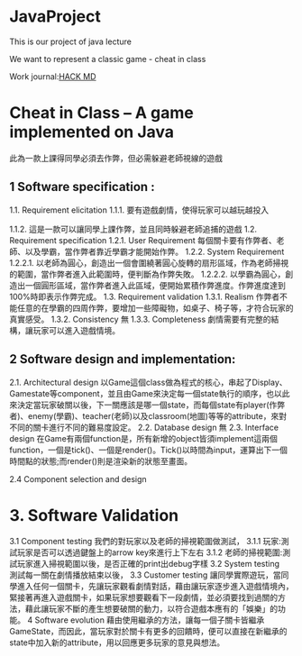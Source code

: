 # JavaProject
This is our project of java lecture 

We want to represent a classic game - cheat in class

Work journal:[HACK MD](https://hackmd.io/JMYzjWJbRx-TGWfCAwNK8A?both)

# Cheat in Class – A game implemented on Java
此為一款上課得同學必須去作弊，但必需躲避老師視線的遊戲
## 1	Software specification : 
1.1.	Requirement elicitation
1.1.1.	要有遊戲劇情，使得玩家可以越玩越投入

1.1.2.	這是一款可以讓同學上課作弊，並且同時躲避老師追捕的遊戲
1.2.	Requirement specification
1.2.1.	User Requirement
每個關卡要有作弊者、老師、以及學霸，當作弊者靠近學霸才能開始作弊。
1.2.2.	System Requirement
1.2.2.1.	以老師為圓心，創造出一個會圍繞著圓心旋轉的扇形區域，作為老師掃視的範圍，當作弊者進入此範圍時，便判斷為作弊失敗。
1.2.2.2.	以學霸為圓心，創造出一個圓形區域，當作弊者進入此區域，便開始累積作弊進度。作弊進度達到100%時即表示作弊完成。
1.3.	Requirement validation
1.3.1.	Realism
作弊者不能任意的在學霸的四周作弊，要增加一些障礙物，如桌子、椅子等，才符合玩家的真實感受。
1.3.2.	Consistency
無
1.3.3.	Completeness
劇情需要有完整的結構，讓玩家可以進入遊戲情境。
## 2	Software design and implementation: 
2.1.	Architectural design
以Game這個class做為程式的核心，串起了Display、Gamestate等component，並且由Game來決定每一個state執行的順序，也以此來決定當玩家破關以後，下一關應該是哪一個state，而每個state有player(作弊者)、enemy(學霸)、teacher(老師)以及classroom(地圖)等等的attribute，來對不同的關卡進行不同的難易度設定。
2.2.	Database design
無
2.3.	Interface design
在Game有兩個function是，所有新增的object皆須implement這兩個function，一個是tick()、一個是render()。Tick()以時間為input，運算出下一個時間點的狀態;而render()則是渲染新的狀態至畫面。





2.4	Component selection and design

# 3. Software Validation
3.1	Component testing
我們的對玩家以及老師的掃視範圍做測試，
3.1.1	玩家:測試玩家是否可以透過鍵盤上的arrow key來進行上下左右
3.1.2	老師的掃視範圍:測試玩家進入掃視範圍以後，是否正確的print出debug字樣
3.2	System testing	
測試每一關在劇情播放結束以後，
3.3	Customer testing 
讓同學實際遊玩，當同學進入任何一個關卡，先讓玩家觀看劇情對話，藉由讓玩家逐步進入遊戲情境內，緊接著再進入遊戲關卡，如果玩家想要觀看下一段劇情，並必須要找到過關的方法，藉此讓玩家不斷的產生想要破關的動力，以符合遊戲本應有的「娛樂」的功能。
4	Software evolution 
藉由使用繼承的方法，讓每一個子關卡皆繼承GameState，而因此，當玩家對於關卡有更多的回饋時，便可以直接在新繼承的state中加入新的attribute，用以回應更多玩家的意見與想法。


